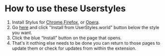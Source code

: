 # How to use these Userstyles
1. Install Stylus for [Chrome](https://chrome.google.com/webstore/detail/stylus/clngdbkpkpeebahjckkjfobafhncgmne),[Firefox](https://addons.mozilla.org/firefox/addon/styl-us/), or [Opera](https://addons.opera.com/en/extensions/details/stylus/). 
2. Go [here](https://sites.google.com/view/codys-nintendo-room/userstyles#h.p_O-Zcmyjpvt0U) and click "Install from UserStyles.world" button below the style you want.
3. Click the blue “Install” button on the page that opens.
4. That's it nothing else needs to be done you can return to those pages to update them or check for updates from within the extension. 

